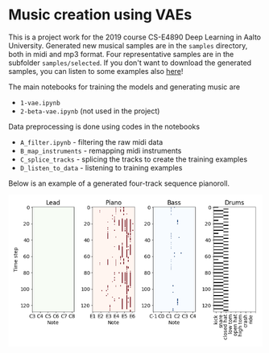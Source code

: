 # Music creation using VAEs
This is a project work for the 2019 course CS-E4890 Deep Learning in Aalto University. Generated new musical samples are in the `samples` directory, both in midi and mp3 format. Four representative samples are in the subfolder `samples/selected`. If you don't want to download the generated samples, you can listen to some examples also [here](https://soundcloud.com/user-297260498/sets/vae-music)!

The main notebooks for training the models and generating music are
* `1-vae.ipynb` 
* `2-beta-vae.ipynb` (not used in the project)

Data preprocessing is done using codes in the notebooks
* `A_filter.ipynb` - filtering the raw midi data
* `B_map_instruments` - remapping midi instruments
* `C_splice_tracks` - splicing the tracks to create the training examples
* `D_listen_to_data` - listening to training examples

 Below is an example of a generated four-track sequence pianoroll. 

![example](samples/lin16/img/random_011.png)
